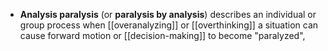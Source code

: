 - **Analysis paralysis** (or **paralysis by analysis**) describes an individual or group process when [[overanalyzing]] or [[overthinking]] a situation can cause forward motion or [[decision-making]] to become "paralyzed",
